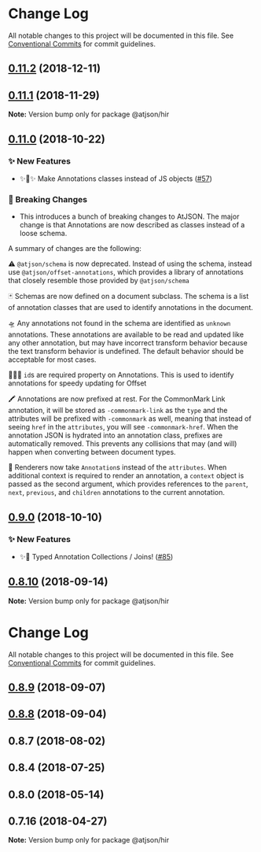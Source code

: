 # Change Log

All notable changes to this project will be documented in this file.
See [Conventional Commits](https://conventionalcommits.org) for commit guidelines.

## [0.11.2](https://github.com/CondeNast-Copilot/atjson/compare/@atjson/hir@0.11.1...@atjson/hir@0.11.2) (2018-12-11)


## [0.11.1](https://github.com/CondeNast-Copilot/atjson/compare/@atjson/hir@0.11.0...@atjson/hir@0.11.1) (2018-11-29)

**Note:** Version bump only for package @atjson/hir





## [0.11.0](https://github.com/CondeNast-Copilot/atjson/compare/@atjson/hir@0.9.0...@atjson/hir@0.11.0) (2018-10-22)


### ✨ New Features

* ✨👑✨ Make Annotations classes instead of JS objects ([#57](https://github.com/CondeNast-Copilot/atjson/issues/57))


### 🚨 Breaking Changes

* This introduces a bunch of breaking changes to AtJSON. The major change is that Annotations are now described as classes instead of a loose schema.

A summary of changes are the following:

⚠️ `@atjson/schema` is now deprecated. Instead of using the schema, instead use `@atjson/offset-annotations`, which provides a library of annotations that closely resemble those provided by  `@atjson/schema`

🃏 Schemas are now defined on a document subclass. The schema is a list of annotation classes that are used to identify annotations in the document.

🛸 Any annotations not found in the schema are identified as `unknown` annotations. These annotations are available to be read and updated like any other annotation, but may have incorrect transform behavior because the text transform behavior  is undefined. The default behavior should be acceptable for most cases.

🕵🏾‍♀️ `id`s are required property on Annotations. This is used to identify annotations for speedy updating for Offset

🖍 Annotations are now prefixed at rest. For the CommonMark Link annotation, it will be stored as `-commonmark-link` as the `type` and the attributes will be prefixed with `-commonmark` as well, meaning that instead of seeing `href` in the `attributes`, you will see `-commonmark-href`. When the annotation JSON is hydrated into an annotation class, prefixes are automatically removed. This prevents any collisions that may (and will) happen when converting between document types.

🎨 Renderers now take `Annotation`s instead of the `attributes`.  When additional context is required to render an annotation, a `context` object is passed as the second argument, which provides references to the `parent`, `next`, `previous`, and `children` annotations to the current annotation.


## [0.9.0](https://github.com/CondeNast-Copilot/atjson/compare/@atjson/hir@0.8.10...@atjson/hir@0.9.0) (2018-10-10)


### ✨ New Features

* ✨🤠 Typed Annotation Collections / Joins! ([#85](https://github.com/CondeNast-Copilot/atjson/issues/85))



## [0.8.10](https://github.com/CondeNast-Copilot/atjson/compare/@atjson/hir@0.8.9...@atjson/hir@0.8.10) (2018-09-14)

**Note:** Version bump only for package @atjson/hir





# Change Log

All notable changes to this project will be documented in this file.
See [Conventional Commits](https://conventionalcommits.org) for commit guidelines.

## [0.8.9](https://github.com/CondeNast-Copilot/atjson/compare/@atjson/hir@0.8.8...@atjson/hir@0.8.9) (2018-09-07)

## [0.8.8](https://github.com/CondeNast-Copilot/atjson/compare/@atjson/hir@0.8.7...@atjson/hir@0.8.8) (2018-09-04)

## 0.8.7 (2018-08-02)

## 0.8.4 (2018-07-25)

## 0.8.0 (2018-05-14)

## 0.7.16 (2018-04-27)

**Note:** Version bump only for package @atjson/hir
